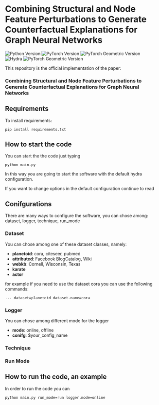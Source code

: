 # Combining Structural and Node Feature Perturbations to Generate Counterfactual Explanations for Graph Neural Networks
![Python Version](https://img.shields.io/badge/python-3.11.9-brightgreen)
![PyTorch Version](https://img.shields.io/badge/pytorch-2.3.0-brightgreen)
![PyTorch Geometric Version](https://img.shields.io/badge/torch_geometric-2.5.3-brightgreen)
![Hydra](https://img.shields.io/badge/hydracore-1.3.2-brightgreen)
![PyTorch Geometric Version](https://img.shields.io/badge/wandb-0.17.1-brightgreen)

This repository is the official implementation of the paper:
### Combining Structural and Node Feature Perturbations to Generate Counterfactual Explanations for Graph Neural Networks

## Requirements

To install requirements:

```setup
pip install requirements.txt
```

## How to start the code

You can start the the code just typing 

```start
python main.py
```

In this way you are going to start the software with the default hydra configuration.

If you want to change options in the default configuration continue to read

## Conifgurations
There are many ways to configure the software, you can chose among: dataset, logger, technique, run_mode

### Dataset
You can chose among one of these dataset classes, namely:
* **planetoid**: cora, citeseer, pubmed
* **attributed**: Facebook BlogCatalog, Wiki
* **webkb**: Cornell, Wisconsin, Texas
* **karate**
* **actor**

for example if you need to use the dataset cora you can use the following commands:
```dataset
... dataset=planetoid dataset.name=cora
```

### Logger
You can chose among different mode for the logger
* **mode**: online, offline
* **conifg**: $your_config_name

### Technique

### Run Mode

## How to run the code, an example

In order to run the code you can 

```start
python main.py run_mode=run logger.mode=online  
```